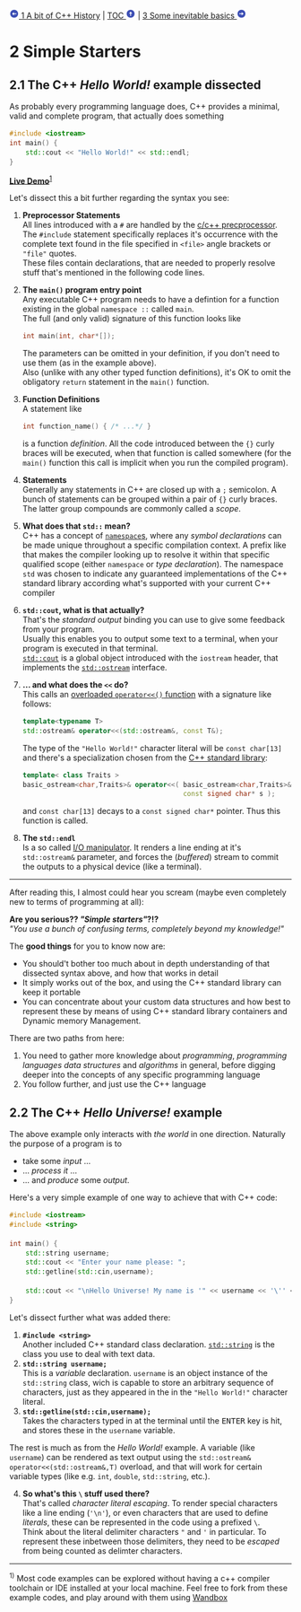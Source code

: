 [![[&lt;-]](./circled-left.png) 1 A bit of C++ History](./1_C++History) | [TOC ![[\^]](./circled-up.png)](./TOC) | [3 Some inevitable basics ![[->]](./circled-right.png)](./3_BasicFeatures)

# 2 Simple Starters

<a name="2_1"/>

## 2.1 The C++ _Hello World!_ example dissected

As probably every programming language does, C++ provides a minimal, valid and complete program, that actually does something 

```c++
#include <iostream>
int main() {
    std::cout << "Hello World!" << std::endl;
}
```

[**Live Demo**](https://wandbox.org/permlink/AURk59CGTaIBB3oP)<sup><a href="#footnote_1">1</a></sup>

Let's dissect this a bit further regarding the syntax you see:

 1. **Preprocessor Statements**  
    All lines introduced with a `#` are handled by the [c/c++ precprocessor](http://en.cppreference.com/w/cpp/preprocessor). The `#include` statement specifically replaces it's occurrence with the complete text found in the file specified in `<file>` angle brackets or `"file"` quotes.  
    These files contain declarations, that are needed to properly resolve stuff that's mentioned in the following code lines.
 2. **The `main()` program entry point**  
    Any executable C++ program needs to have a defintion for a function existing in the global `namespace ::` called `main`.  
    The full (and only valid) signature of this function looks like
    
    ```c++
    int main(int, char*[]);
    ```
    The parameters can be omitted in your definition, if you don't need to use them (as in the example above).  
    Also (unlike with any other typed function definitions), it's OK to omit the obligatory `return` statement in the `main()` function.
 3. **Function Definitions**  
    A statement like 
    ```c++
    int function_name() { /* ...*/ }
    ```
    is a function _definition_. All the code introduced between the `{}` curly braces will be executed, when that function is called somewhere (for the `main()` function this call is implicit when you run the compiled program).
 4. **Statements**  
    Generally any statements in C++ are closed up with a `;` semicolon. A bunch of statements can be grouped within a pair of `{}` curly braces. The latter group compounds are commonly called a _scope_.
 5. **What does that `std::` mean?**  
    C++ has a concept of [`namespace`s](http://en.cppreference.com/w/cpp/language/namespace), where any _symbol declarations_ can be made unique throughout a specific compilation context. A prefix like that makes the compiler looking up to resolve it within that specific qualified scope (either `namespace` or _type declaration_).
    The namespace `std` was chosen to indicate any guaranteed implementations of the C++ standard library according what's supported with your current C++ compiler
 6. **`std::cout`, what is that actually?**  
    That's the _standard output_ binding you can use to give some feedback from your program.  
    Usually this enables you to output some text to a terminal, when your program is executed in that terminal.  
   [`std::cout`](http://en.cppreference.com/w/cpp/io/cout) is a global object introduced with the `iostream` header, that implements the [`std::ostream`](http://en.cppreference.com/w/cpp/io/basic_ostream) interface.
 7. **... and what does the `<<` do?**  
    This calls an [overloaded `operator<<()` function](http://en.cppreference.com/w/cpp/io/basic_ostream/operator_ltlt) with a signature like follows:
    ```c++
    template<typename T>
    std::ostream& operator<<(std::ostream&, const T&);
    ```
    The type of the `"Hello World!"` character literal will be `const char[13]` and there's a specialization chosen from the [C++ standard library](http://en.cppreference.com/w/cpp/io/basic_ostream/operator_ltlt2):
    
    ```c++
    template< class Traits >
    basic_ostream<char,Traits>& operator<<( basic_ostream<char,Traits>& os, 
                                            const signed char* s );
    ```
    
    and `const char[13]` decays to a `const signed char*` pointer. Thus this function is called.
 8. **The `std::endl`**  
    Is a so called [I/O manipulator](http://en.cppreference.com/w/cpp/io/manip). It renders a line ending at it's `std::ostream&` parameter, and forces the (_buffered_) stream to commit the outputs to a physical device (like a terminal).
    
----------------------------------------------

After reading this, I almost could hear you scream (maybe even completely new to terms of programming at all):

**Are you serious?? _"Simple starters"_?!?**  
_"You use a bunch of confusing terms, completely beyond my knowledge!"_

The **good things** for you to know now are:  
 - You should't bother too much about in depth understanding of that dissected syntax above, and how that works in detail
 - It simply works out of the box, and using the C++ standard library can keep it portable
 - You can concentrate about your custom data structures and how best to represent these by means of using C++ standard library containers and Dynamic memory Management.
 
There are two paths from here:
 1. You need to gather more knowledge about _programming_, _programming languages_ _data structures_ and _algorithms_ in general, before digging deeper into the concepts of any specific programming language
 2. You follow further, and just use the C++ language
 
<a name="2_2"/>

## 2.2 The C++ _Hello Universe!_ example

The above example only interacts with _the world_ in one direction. Naturally the purpose of a program is to 

 - take some _input_ ... 
 - ... _process it_ ...
 - ... and _produce_ some _output_.

Here's a very simple example of one way to achieve that with C++ code:

```c++
#include <iostream>
#include <string>

int main() {
    std::string username;
    std::cout << "Enter your name please: ";
    std::getline(std::cin,username);
    
    std::cout << "\nHello Universe! My name is '" << username << '\'' << std::endl;
}
```

Let's dissect further what was added there:

 1. **`#include <string>`**  
    Another included C++ standard class declaration. [`std::string`](http://en.cppreference.com/w/cpp/string) is the class you use to deal with text data.
 2. **`std::string username;`**  
    This is a _variable_ declaration. `username` is an object instance of the `std::string` class, wich is capable to store an arbitrary sequence of characters, just as they appeared in the in the `"Hello World!"` character literal.
 3. **`std::getline(std::cin,username);`**  
    Takes the characters typed in at the terminal until the <kbd>ENTER</kbd> key is hit, and stores these in the `username` variable.
    
The rest is much as from the _Hello World!_ example. A variable (like `username`) can be rendered as text output using the `std::ostream& operator<<(std::ostream&,T)` overload, and that will work for certain variable types (like e.g. `int`, `double`, `std::string`, etc.).

 4. **So what's this `\` stuff used there?**  
    That's called _character literal escaping_. To render special characters like a line ending (`'\n'`), or even characters that are used to define _literals_, these can be represented in the code using a prefixed `\`.  
    Think about the literal delimiter characters `"` and `'` in particular. To represent these inbetween those delimiters, they need to be _escaped_ from being counted as delimter characters.
 
----------------------------------------------

<a name="footnote_1" />

<sup>1)</sup>
Most code examples can be explored without having a c++ compiler toolchain or IDE installed at your local machine. Feel free to fork from these example codes, and play around with them using [Wandbox](https://wandbox.org)
